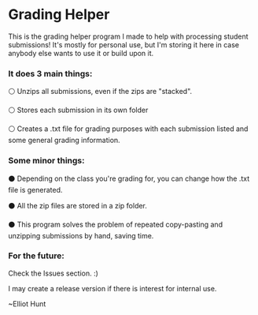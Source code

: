 # Grading Helper

This is the grading helper program I made to help with processing student submissions!
It's mostly for personal use, but I'm storing it here in case anybody else wants to use
it or build upon it.

### It does 3 main things:
⚪ Unzips all submissions, even if the zips are "stacked".

⚪ Stores each submission in its own folder

⚪ Creates a .txt file for grading purposes with each submission listed and some general grading information.

### Some minor things:
⚫ Depending on the class you're grading for, you can change how the .txt file is generated.

⚫ All the zip files are stored in a zip folder.

⚫ This program solves the problem of repeated copy-pasting and unzipping submissions by hand, saving time.

### For the future:
Check the Issues section. :)

I may create a release version if there is interest for internal use.


~Elliot Hunt
